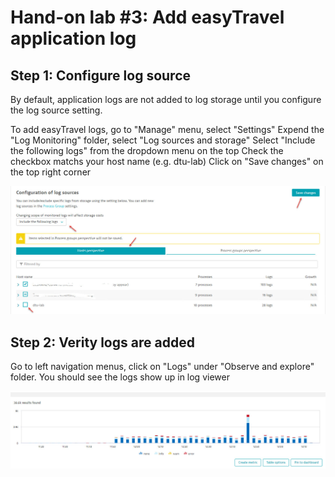 # Hand-on lab #3: Add easyTravel application log

## Step 1: Configure log source

By default, application logs are not added to log storage until you configure the log source setting. 

To add easyTravel logs, go to "Manage" menu, select "Settings"
Expend the "Log Monitoring" folder, select "Log sources and storage"
Select "Include the following logs" from the dropdown menu on the top
Check the checkbox matchs your host name (e.g. dtu-lab)
Click on "Save changes" on the top right corner

![RDP](../resources/lab03_01.jpg)


## Step 2: Verity logs are added

Go to left navigation menus, click on "Logs" under "Observe and explore" folder.
You should see the logs show up in log viewer

![RDP](../resources/lab03_02.jpg)